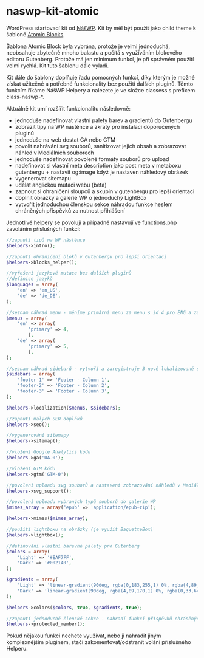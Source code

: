 # naswp-kit-atomic

WordPress startovací kit od [NášWP](https://naswp.cz).
Kit by měl být použit jako child theme k šabloně [Atomic Blocks](https://wordpress.org/themes/atomic-blocks/).

Šablona Atomic Block byla vybrána, protože je velmi jednoduchá, neobsahuje zbytečně mnoho balastu a počítá s využíváním blokového editoru Gutenberg. Protože má jen minimum funkcí, je při správném použití velmi rychlá. Kit tuto šablonu dále vyladí.

Kit dále do šablony doplňuje řadu pomocných funkcí, díky kterým je možné získat užitečné a potřebné funkcionality bez použití dalších pluginů. Těmto funkcím říkáme NášWP Helpery a nalezete je ve složce classess s prefixem class-naswp-*.

Aktuálně kit umí rozšířit funkcionalitu následovně:
-   jednoduše nadefinovat vlastní palety barev a gradientů do Gutenbergu
-   zobrazit tipy na WP nástěnce a zkraty pro instalaci doporučených pluginů
-   jednoduše na web dostat GA nebo GTM
-   povolit nahrávání svg souborů, sanitizovat jejich obsah a zobrazovat náhled v Mediálních souborech
-   jednoduše nadefinovat povolené formáty souborů pro upload
-   nadefinovat si vlastní meta description jako post meta v metaboxu gutenbergu + nastavit og:image když je nastaven náhledový obrázek
-   vygenerovat sitemapu
-   udělat anglickou mutaci webu (beta)
-   zapnout si ohraničení sloupců a skupin v gutenbergu pro lepší orientaci
-   doplnit obrázky a galerie WP o jednoduchý LightBox
-   vytvořit jednoduchou členskou sekce náhradou funkce heslem chráněných příspěvků za nutnost přihlášení

Jednotlivé helpery se povolují a případně nastavují ve functions.php zavoláním příslušných funkcí:

```php
//zapnutí tipů na WP nástěnce
$helpers->intro();

//zapnutí ohraničení bloků v Gutenbergu pro lepší orientaci
$helpers->blocks_helper();

//vyřešení jazykové mutace bez dalších pluginů
//definice jazyků
$languages = array(
    'en' => 'en_US',
    'de' => 'de_DE',
);

//seznam náhrad menu - měníme primární menu za menu s id 4 pro ENG a za 5 pro DE
$menus = array(
    'en' => array(
        'primary' => 4,
        ),
    'de' => array(
        'primary' => 5,
        ),
);

//seznam náhrad sidebarů - vytvoří a zaregistruje 3 nové lokalizované sidebary dle původních a bude mezi nimi přepínat
$sidebars = array(
    'footer-1' => 'Footer - Column 1',
    'footer-2' => 'Footer - Column 2',
    'footer-3' => 'Footer - Column 3',
);

$helpers->localization($menus, $sidebars);

//zapnutí malých SEO doplňků
$helpers->seo();

//vygenerování sitemapy
$helpers->sitemap();

//vložení Google Analytics kódu
$helpers->ga('UA-0');

//vložení GTM kódu
$helpers->gtm('GTM-0');

//povolení uploadu svg souborů a nastavení zobrazování náhledů v Mediálních souborech
$helpers->svg_support();

//povolení uploadu vybraných typů souborů do galerie WP
$mimes_array = array('epub' => 'application/epub+zip');

$helpers->mimes($mimes_array);

//použití lightboxu na obrázky (je využit BaguetteBox)
$helpers->lightbox();

//definování vlastní barevné palety pro Gutenberg
$colors = array(
    'Light' => '#EAF7FF',
    'Dark' => '#002140',
);

$gradients = array(
    'Light' => 'linear-gradient(90deg, rgba(0,183,255,1) 0%, rgba(4,89,170,1) 100%)',
    'Dark' => 'linear-gradient(90deg, rgba(4,89,170,1) 0%, rgba(0,33,64,1) 100%)',
);

$helpers->colors($colors, true, $gradients, true);

//zapnutí jednoduché členské sekce - nahradí funkci příspěvků chráněných heslem
$helpers->protected_member();
```

Pokud nějakou funkci nechete využívat, nebo ji nahradit jiným komplexnějším pluginem, stačí zakomentovat/odstranit volání příslušného Helperu.
